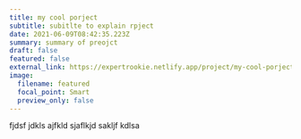```yaml
---
title: my cool porject
subtitle: subitlte to explain rpject
date: 2021-06-09T08:42:35.223Z
summary: summary of preojct
draft: false
featured: false
external_link: https://expertrookie.netlify.app/project/my-cool-porject/
image:
  filename: featured
  focal_point: Smart
  preview_only: false
---
```

fjdsf jdkls ajfkld sjaflkjd sakljf kdlsa
